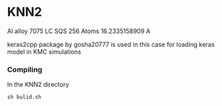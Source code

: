 # KNN2
Al alloy 7075 LC SQS 256 Atoms 16.2335158909 A

keras2cpp package by gosha20777 is used in this case for loading keras model in 
KMC simulations

### Compiling
In the KNN2 directory
````
sh bulid.sh
````